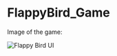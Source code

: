 # FlappyBird_Game

Image of the game:

![Flappy Bird UI](https://github.com/[gauthamyadav777]/[FlappyBird_Game]/blob/[master]/image.png?raw=true)
